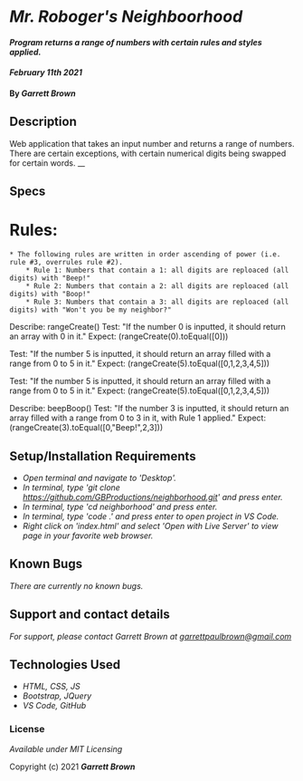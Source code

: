# _Mr. Roboger's Neighboorhood_

#### _Program returns a range of numbers with certain rules and styles applied._
#### _February 11th 2021_

#### By _**Garrett Brown**_

## Description
Web application that takes an input number and returns a range of numbers. There are certain exceptions, with certain numerical digits being swapped for certain words.
__

## Specs
# Rules:
    * The following rules are written in order ascending of power (i.e. rule #3, overrules rule #2).
        * Rule 1: Numbers that contain a 1: all digits are reploaced (all digits) with "Beep!"
        * Rule 2: Numbers that contain a 2: all digits are reploaced (all digits) with "Boop!"
        * Rule 3: Numbers that contain a 3: all digits are reploaced (all digits) with "Won't you be my neighbor?"


Describe: rangeCreate()
Test: "If the number 0 is inputted, it should return an array with 0 in it."
Expect: (rangeCreate(0).toEqual([0]))

Test: "If the number 5 is inputted, it should return an array filled with a range from 0 to 5 in it."
Expect: (rangeCreate(5).toEqual([0,1,2,3,4,5]))

Test: "If the number 5 is inputted, it should return an array filled with a range from 0 to 5 in it."
Expect: (rangeCreate(5).toEqual([0,1,2,3,4,5]))



Describe: beepBoop()
Test: "If the number 3 is inputted, it should return an array filled with a range from 0 to 3 in it, with Rule 1 applied."
Expect: (rangeCreate(3).toEqual([0,"Beep!",2,3]))



## Setup/Installation Requirements


* _Open terminal and navigate to 'Desktop'._
* _In terminal, type 'git clone https://github.com/GBProductions/neighborhood.git' and press enter._
* _In terminal, type 'cd neighborhood' and press enter._
* _In terminal, type 'code .' and press enter to open project in VS Code._
* _Right click on 'index.html' and select 'Open with Live Server' to view page in your favorite web browser._


## Known Bugs

_There are currently no known bugs._

## Support and contact details

_For support, please contact Garrett Brown at <garrettpaulbrown@gmail.com>_

## Technologies Used

* _HTML, CSS, JS_
* _Bootstrap, JQuery_
* _VS Code, GitHub_

### License

*Available under MIT Licensing*

Copyright (c) 2021 **_Garrett Brown_**